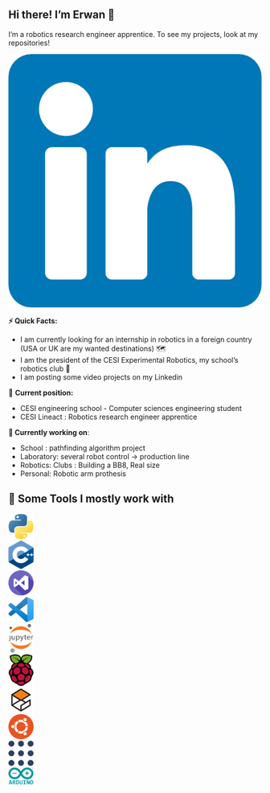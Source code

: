 ## **Hi there! I’m Erwan** 👋

I’m a robotics research engineer apprentice. To see my projects, look at my repositories!
<div style="text-align: center;">
  <img src="174857.png">
 </div>

**⚡️ Quick Facts:**

- I am currently looking for an internship in robotics in a foreign country (USA or UK are my wanted destinations) 🗺️
- I am the president of the CESI Experimental Robotics, my school’s robotics club 🤖
- I am posting some video projects on my Linkedin

🔄 **Current position:** 

- CESI engineering school - Computer sciences engineering student
- CESI Lineact : Robotics research engineer apprentice

**🦾 Currently working on**:

- School : pathfinding algorithm project
- Laboratory: several robot control → production line
- Robotics: Clubs : Building a BB8, Real size
- Personal: Robotic arm prothesis

## **🚀 Some Tools I mostly work with**
<div>
  <div style="max-width: 20%;max-height: 20%;display: inline-block;">
    <img src="Untitled%201.png" width="50">
    <img src="Untitled%202.png" width="50">
    <img src="Untitled%203.png" width="50">
    <img src="Untitled%204.png" width="50">
    <img src="Untitled%205.png" width="50">
    <img src="Untitled%206.png" width="50">
    <img src="Untitled%207.png" width="50">
    <img src="Untitled%208.png" width="50">
    <img src="Untitled%209.png" width="50">
    <img src="Untitled%2010.png" width="50">
  </div>
 </div>

<!--
**R1leMargoulin/R1leMargoulin** is a ✨ _special_ ✨ repository because its `README.md` (this file) appears on your GitHub profile.

Here are some ideas to get you started:

- 🔭 I’m currently working on ...
- 🌱 I’m currently learning ...
- 👯 I’m looking to collaborate on ...
- 🤔 I’m looking for help with ...
- 💬 Ask me about ...
- 📫 How to reach me: ...
- 😄 Pronouns: ...
- ⚡ Fun fact: ...
-->
